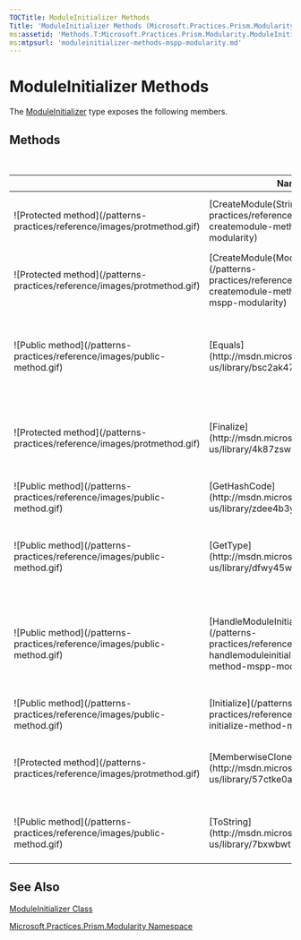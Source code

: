 ```yaml
---
TOCTitle: ModuleInitializer Methods
Title: 'ModuleInitializer Methods (Microsoft.Practices.Prism.Modularity)'
ms:assetid: 'Methods.T:Microsoft.Practices.Prism.Modularity.ModuleInitializer'
ms:mtpsurl: 'moduleinitializer-methods-mspp-modularity.md'
---
```



# ModuleInitializer Methods

The [ModuleInitializer](/patterns-practices/reference/moduleinitializer-class-mspp-modularity) type exposes the following members.

## Methods
 
<table>

<thead>
<tr class="header">
<th> </th>
<th>Name</th>
<th>Description</th>
</tr>
</thead>
<tbody>
<tr class="odd">
<td>![Protected method](/patterns-practices/reference/images/protmethod.gif)</td>
<td>[CreateModule(String)](/patterns-practices/reference/moduleinitializer-createmodule-method-string-mspp-modularity)</td>
<td><div class="summary">
Uses the container to resolve a new [IModule](/patterns-practices/reference/imodule-interface-mspp-modularity) by specifying its [Type](http://msdn.microsoft.com/en-us/library/42892f65).
</div></td>
</tr>
<tr class="even">
<td>![Protected method](/patterns-practices/reference/images/protmethod.gif)</td>
<td>[CreateModule(ModuleInfo)](/patterns-practices/reference/moduleinitializer-createmodule-method-moduleinfo-mspp-modularity)</td>
<td><div class="summary">
Uses the container to resolve a new [IModule](/patterns-practices/reference/imodule-interface-mspp-modularity) by specifying its [Type](http://msdn.microsoft.com/en-us/library/42892f65).
</div></td>
</tr>
<tr class="odd">
<td>![Public method](/patterns-practices/reference/images/public-method.gif)</td>
<td>[Equals](http://msdn.microsoft.com/en-us/library/bsc2ak47)</td>
<td><div class="summary">
Determines whether the specified [Object](http://msdn.microsoft.com/en-us/library/e5kfa45b) is equal to the current [Object](http://msdn.microsoft.com/en-us/library/e5kfa45b).
</div>
(Inherited from [Object](http://msdn.microsoft.com/en-us/library/e5kfa45b).)</td>
</tr>
<tr class="even">
<td>![Protected method](/patterns-practices/reference/images/protmethod.gif)</td>
<td>[Finalize](http://msdn.microsoft.com/en-us/library/4k87zsw7)</td>
<td><div class="summary">
Allows an object to try to free resources and perform other cleanup operations before it is reclaimed by garbage collection.
</div>
(Inherited from [Object](http://msdn.microsoft.com/en-us/library/e5kfa45b).)</td>
</tr>
<tr class="odd">
<td>![Public method](/patterns-practices/reference/images/public-method.gif)</td>
<td>[GetHashCode](http://msdn.microsoft.com/en-us/library/zdee4b3y)</td>
<td><div class="summary">
Serves as a hash function for a particular type.
</div>
(Inherited from [Object](http://msdn.microsoft.com/en-us/library/e5kfa45b).)</td>
</tr>
<tr class="even">
<td>![Public method](/patterns-practices/reference/images/public-method.gif)</td>
<td>[GetType](http://msdn.microsoft.com/en-us/library/dfwy45w9)</td>
<td><div class="summary">
Gets the [Type](http://msdn.microsoft.com/en-us/library/42892f65) of the current instance.
</div>
(Inherited from [Object](http://msdn.microsoft.com/en-us/library/e5kfa45b).)</td>
</tr>
<tr class="odd">
<td>![Public method](/patterns-practices/reference/images/public-method.gif)</td>
<td>[HandleModuleInitializationError](/patterns-practices/reference/moduleinitializer-handlemoduleinitializationerror-method-mspp-modularity)</td>
<td><div class="summary">
Handles any exception occurred in the module Initialization process, logs the error using the [ILoggerFacade](/patterns-practices/reference/iloggerfacade-interface-mspp-logging) and throws a [ModuleInitializeException](/patterns-practices/reference/moduleinitializeexception-class-mspp-modularity). This method can be overridden to provide a different behavior.
</div></td>
</tr>
<tr class="even">
<td>![Public method](/patterns-practices/reference/images/public-method.gif)</td>
<td>[Initialize](/patterns-practices/reference/moduleinitializer-initialize-method-mspp-modularity)</td>
<td><div class="summary">
Initializes the specified module.
</div></td>
</tr>
<tr class="odd">
<td>![Protected method](/patterns-practices/reference/images/protmethod.gif)</td>
<td>[MemberwiseClone](http://msdn.microsoft.com/en-us/library/57ctke0a)</td>
<td><div class="summary">
Creates a shallow copy of the current [Object](http://msdn.microsoft.com/en-us/library/e5kfa45b).
</div>
(Inherited from [Object](http://msdn.microsoft.com/en-us/library/e5kfa45b).)</td>
</tr>
<tr class="even">
<td>![Public method](/patterns-practices/reference/images/public-method.gif)</td>
<td>[ToString](http://msdn.microsoft.com/en-us/library/7bxwbwt2)</td>
<td><div class="summary">
Returns a string that represents the current object.
</div>
(Inherited from [Object](http://msdn.microsoft.com/en-us/library/e5kfa45b).)</td>
</tr>
</tbody>
</table>

## See Also

[ModuleInitializer Class](/patterns-practices/reference/moduleinitializer-class-mspp-modularity)

[Microsoft.Practices.Prism.Modularity Namespace](/patterns-practices/reference/mspp-modularity-namespace)
